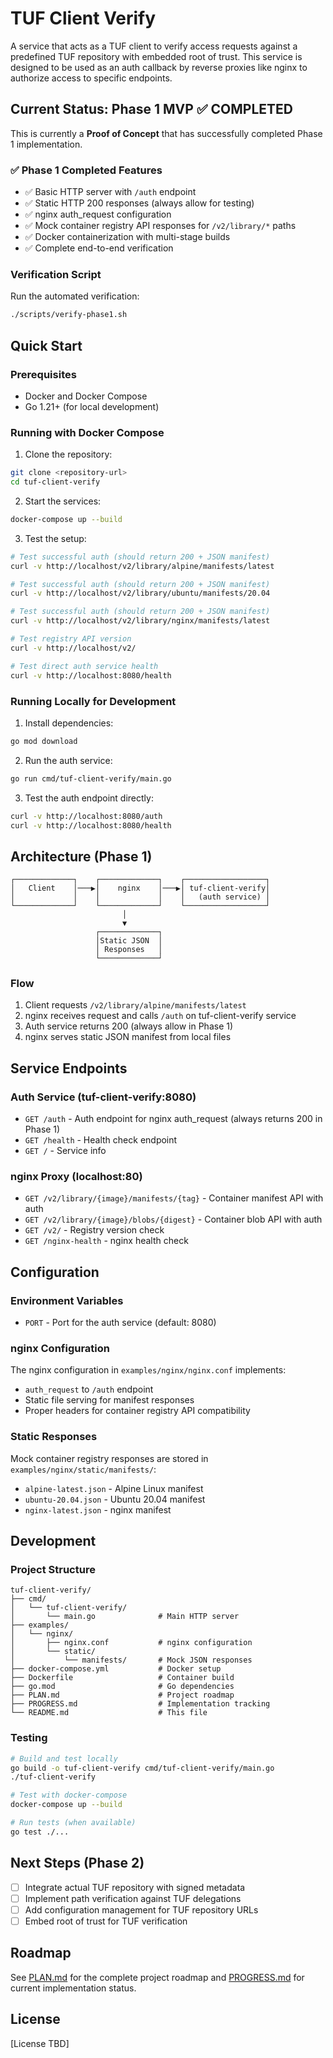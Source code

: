 # TUF Client Verify

A service that acts as a TUF client to verify access requests against a predefined TUF repository with embedded root of trust. This service is designed to be used as an auth callback by reverse proxies like nginx to authorize access to specific endpoints.

## Current Status: Phase 1 MVP ✅ COMPLETED

This is currently a **Proof of Concept** that has successfully completed Phase 1 implementation.

### ✅ Phase 1 Completed Features

- ✅ Basic HTTP server with `/auth` endpoint
- ✅ Static HTTP 200 responses (always allow for testing)
- ✅ nginx auth_request configuration
- ✅ Mock container registry API responses for `/v2/library/*` paths
- ✅ Docker containerization with multi-stage builds
- ✅ Complete end-to-end verification

### Verification Script

Run the automated verification:
```bash
./scripts/verify-phase1.sh
```

## Quick Start

### Prerequisites

- Docker and Docker Compose
- Go 1.21+ (for local development)

### Running with Docker Compose

1. Clone the repository:
```bash
git clone <repository-url>
cd tuf-client-verify
```

2. Start the services:
```bash
docker-compose up --build
```

3. Test the setup:
```bash
# Test successful auth (should return 200 + JSON manifest)
curl -v http://localhost/v2/library/alpine/manifests/latest

# Test successful auth (should return 200 + JSON manifest)
curl -v http://localhost/v2/library/ubuntu/manifests/20.04

# Test successful auth (should return 200 + JSON manifest)
curl -v http://localhost/v2/library/nginx/manifests/latest

# Test registry API version
curl -v http://localhost/v2/

# Test direct auth service health
curl -v http://localhost:8080/health
```

### Running Locally for Development

1. Install dependencies:
```bash
go mod download
```

2. Run the auth service:
```bash
go run cmd/tuf-client-verify/main.go
```

3. Test the auth endpoint directly:
```bash
curl -v http://localhost:8080/auth
curl -v http://localhost:8080/health
```

## Architecture (Phase 1)

```
┌─────────────┐    ┌─────────────┐    ┌──────────────────┐
│   Client    │───▶│    nginx    │───▶│ tuf-client-verify│
│             │    │             │    │   (auth service) │
└─────────────┘    └─────────────┘    └──────────────────┘
                         │
                         ▼
                   ┌─────────────┐
                   │Static JSON  │
                   │ Responses   │
                   └─────────────┘
```

### Flow

1. Client requests `/v2/library/alpine/manifests/latest`
2. nginx receives request and calls `/auth` on tuf-client-verify service
3. Auth service returns 200 (always allow in Phase 1)
4. nginx serves static JSON manifest from local files

## Service Endpoints

### Auth Service (tuf-client-verify:8080)
- `GET /auth` - Auth endpoint for nginx auth_request (always returns 200 in Phase 1)
- `GET /health` - Health check endpoint
- `GET /` - Service info

### nginx Proxy (localhost:80)
- `GET /v2/library/{image}/manifests/{tag}` - Container manifest API with auth
- `GET /v2/library/{image}/blobs/{digest}` - Container blob API with auth
- `GET /v2/` - Registry version check
- `GET /nginx-health` - nginx health check

## Configuration

### Environment Variables

- `PORT` - Port for the auth service (default: 8080)

### nginx Configuration

The nginx configuration in `examples/nginx/nginx.conf` implements:
- `auth_request` to `/auth` endpoint
- Static file serving for manifest responses
- Proper headers for container registry API compatibility

### Static Responses

Mock container registry responses are stored in `examples/nginx/static/manifests/`:
- `alpine-latest.json` - Alpine Linux manifest
- `ubuntu-20.04.json` - Ubuntu 20.04 manifest  
- `nginx-latest.json` - nginx manifest

## Development

### Project Structure

```
tuf-client-verify/
├── cmd/
│   └── tuf-client-verify/
│       └── main.go              # Main HTTP server
├── examples/
│   └── nginx/
│       ├── nginx.conf           # nginx configuration
│       └── static/
│           └── manifests/       # Mock JSON responses
├── docker-compose.yml           # Docker setup
├── Dockerfile                   # Container build
├── go.mod                       # Go dependencies
├── PLAN.md                      # Project roadmap
├── PROGRESS.md                  # Implementation tracking
└── README.md                    # This file
```

### Testing

```bash
# Build and test locally
go build -o tuf-client-verify cmd/tuf-client-verify/main.go
./tuf-client-verify

# Test with docker-compose
docker-compose up --build

# Run tests (when available)
go test ./...
```

## Next Steps (Phase 2)

- [ ] Integrate actual TUF repository with signed metadata
- [ ] Implement path verification against TUF delegations
- [ ] Add configuration management for TUF repository URLs
- [ ] Embed root of trust for TUF verification

## Roadmap

See [PLAN.md](PLAN.md) for the complete project roadmap and [PROGRESS.md](PROGRESS.md) for current implementation status.

## License

[License TBD]
